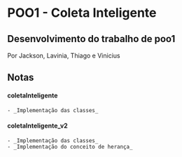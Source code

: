 # POO1 - Coleta Inteligente
## Desenvolvimento do trabalho de poo1

Por Jackson, Lavinia, Thiago e Vinicius

## Notas


#### **coletaInteligente**
	- _Implementação das classes_


#### **coletaInteligente_v2**
	- _Implementação das classes_
	- _Implementação do conceito de herança_

